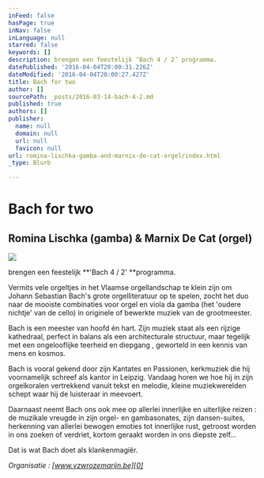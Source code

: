 ```yaml
---
inFeed: false
hasPage: true
inNav: false
inLanguage: null
starred: false
keywords: []
description: brengen een feestelijk ‘Bach 4 / 2’ programma.
datePublished: '2016-04-04T20:00:31.226Z'
dateModified: '2016-04-04T20:00:27.427Z'
title: Bach for two
author: []
sourcePath: _posts/2016-03-14-bach-4-2.md
published: true
authors: []
publisher:
  name: null
  domain: null
  url: null
  favicon: null
url: romina-lischka-gamba-and-marnix-de-cat-orgel/index.html
_type: Blurb

---
```

# Bach for two

## Romina Lischka (gamba) & Marnix De Cat (orgel)
![](https://s3-us-west-2.amazonaws.com/the-grid-img/p/7d9372893217f373d664bb97ac6f513e98fcb594.jpg)

brengen een feestelijk **'Bach 4 / 2' **programma.

Vermits vele orgeltjes in het Vlaamse orgellandschap te klein zijn om Johann Sebastian Bach's grote orgelliteratuur op te spelen, zocht het duo naar de mooiste combinaties voor orgel en viola da gamba (het 'oudere nichtje' van de cello) in originele of bewerkte muziek van de grootmeester.

Bach is een meester van hoofd én hart. Zijn muziek staat als een rijzige kathedraal, perfect in balans als een architecturale structuur, maar tegelijk met een ongelooflijke teerheid en diepgang , geworteld in een kennis van mens en kosmos.

Bach is vooral gekend door zijn Kantates en Passionen, kerkmuziek die hij voornamelijk schreef als kantor in Leipzig. Vandaag horen we hoe hij in zijn orgelkoralen vertrekkend vanuit tekst en melodie, kleine muziekwerelden schept waar hij de luisteraar in meevoert.

Daarnaast neemt Bach ons ook mee op allerlei innerlijke en uiterlijke reizen :  de muzikale vreugde in zijn orgel- en gambasonates, zijn dansen-suites, herkenning van allerlei bewogen emoties tot innerlijke rust, getroost worden in ons zoeken of verdriet, kortom geraakt worden in ons diepste zelf...

Dat is wat Bach doet als klankenmagiër.

_Organisatie : [www.vzwrozemarijn.be][0]_

[0]: http://www.vzwrozemarijn.be/